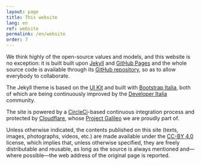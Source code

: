 ```yaml
---
layout: page
title: This website
lang: en
ref: website
permalink: /en/website
order: 7
---
```


We think highly of the open-source values and models, and this website is no exception: it is built built upon [Jekyll](https://jekyllrb.com/) and [GitHub Pages](https://pages.github.com/) and the whole source code is available through its [GitHub repository](https://github.com/eutopian-eu/eutopian.eu), so as to allow everybody to collaborate.

The Jekyll theme is based on the [UI Kit](https://github.com/italia/design-ui-kit) and built with [Bootstrap Italia](https://github.com/italia/bootstrap-italia/), both of which are being continuously improved by the [Developer Italia](https://developers.italia.it/) community.

The site is powered by a [CircleCi](https://circleci.com/)-based continuous integration process and protected by [Cloudflare](https://www.cloudflare.com/), whose [Project Galileo](https://www.cloudflare.com/galileo/) we are proudly part of.

Unless otherwise indicated, the contents published on this site (texts, images, photographs, videos, etc.) are made available under the [CC-BY 4.0](https://creativecommons.org/licenses/by/4.0/en/legalcode) license, which implies that, unless otherwise specified, they are freely distributable and reusable, as long as the source is always mentioned and—where possible—the web address of the original page is reported.
